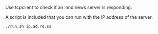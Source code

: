 Use tcpclient to check if an innd news server is responding.

A script is included that you can run with the IP address of the server.

	./run.sh ip.ad.re.ss

